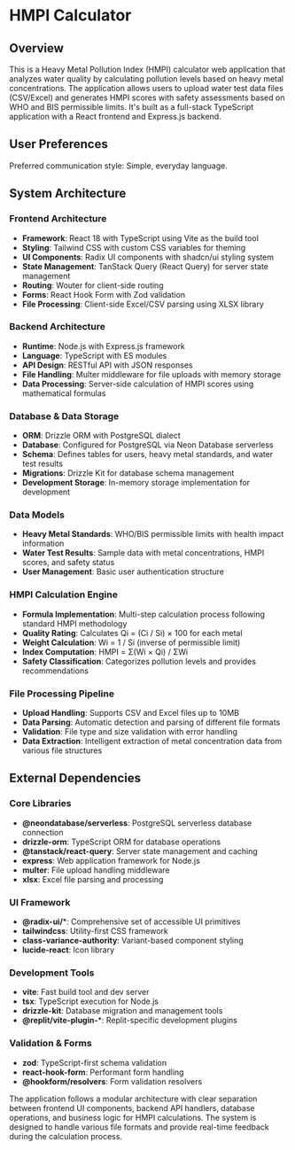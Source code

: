 # HMPI Calculator

## Overview

This is a Heavy Metal Pollution Index (HMPI) calculator web application that analyzes water quality by calculating pollution levels based on heavy metal concentrations. The application allows users to upload water test data files (CSV/Excel) and generates HMPI scores with safety assessments based on WHO and BIS permissible limits. It's built as a full-stack TypeScript application with a React frontend and Express.js backend.

## User Preferences

Preferred communication style: Simple, everyday language.

## System Architecture

### Frontend Architecture
- **Framework**: React 18 with TypeScript using Vite as the build tool
- **Styling**: Tailwind CSS with custom CSS variables for theming
- **UI Components**: Radix UI components with shadcn/ui styling system
- **State Management**: TanStack Query (React Query) for server state management
- **Routing**: Wouter for client-side routing
- **Forms**: React Hook Form with Zod validation
- **File Processing**: Client-side Excel/CSV parsing using XLSX library

### Backend Architecture
- **Runtime**: Node.js with Express.js framework
- **Language**: TypeScript with ES modules
- **API Design**: RESTful API with JSON responses
- **File Handling**: Multer middleware for file uploads with memory storage
- **Data Processing**: Server-side calculation of HMPI scores using mathematical formulas

### Database & Data Storage
- **ORM**: Drizzle ORM with PostgreSQL dialect
- **Database**: Configured for PostgreSQL via Neon Database serverless
- **Schema**: Defines tables for users, heavy metal standards, and water test results
- **Migrations**: Drizzle Kit for database schema management
- **Development Storage**: In-memory storage implementation for development

### Data Models
- **Heavy Metal Standards**: WHO/BIS permissible limits with health impact information
- **Water Test Results**: Sample data with metal concentrations, HMPI scores, and safety status
- **User Management**: Basic user authentication structure

### HMPI Calculation Engine
- **Formula Implementation**: Multi-step calculation process following standard HMPI methodology
- **Quality Rating**: Calculates Qi = (Ci / Si) × 100 for each metal
- **Weight Calculation**: Wi = 1 / Si (inverse of permissible limit)
- **Index Computation**: HMPI = Σ(Wi × Qi) / ΣWi
- **Safety Classification**: Categorizes pollution levels and provides recommendations

### File Processing Pipeline
- **Upload Handling**: Supports CSV and Excel files up to 10MB
- **Data Parsing**: Automatic detection and parsing of different file formats
- **Validation**: File type and size validation with error handling
- **Data Extraction**: Intelligent extraction of metal concentration data from various file structures

## External Dependencies

### Core Libraries
- **@neondatabase/serverless**: PostgreSQL serverless database connection
- **drizzle-orm**: TypeScript ORM for database operations
- **@tanstack/react-query**: Server state management and caching
- **express**: Web application framework for Node.js
- **multer**: File upload handling middleware
- **xlsx**: Excel file parsing and processing

### UI Framework
- **@radix-ui/***: Comprehensive set of accessible UI primitives
- **tailwindcss**: Utility-first CSS framework
- **class-variance-authority**: Variant-based component styling
- **lucide-react**: Icon library

### Development Tools
- **vite**: Fast build tool and dev server
- **tsx**: TypeScript execution for Node.js
- **drizzle-kit**: Database migration and management tools
- **@replit/vite-plugin-***: Replit-specific development plugins

### Validation & Forms
- **zod**: TypeScript-first schema validation
- **react-hook-form**: Performant form handling
- **@hookform/resolvers**: Form validation resolvers

The application follows a modular architecture with clear separation between frontend UI components, backend API handlers, database operations, and business logic for HMPI calculations. The system is designed to handle various file formats and provide real-time feedback during the calculation process.